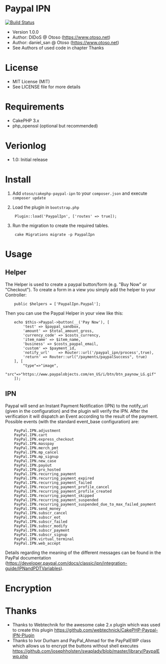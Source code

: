 # Paypal IPN
[![Build Status](https://api.travis-ci.org/otoso/cakephp-paypal-ipn.svg?branch=master)](https://travis-ci.org/otoso/cakephp-paypal-ipn)
* Version 1.0.0
* Author: DIDoS @ Otoso (https://www.otoso.net)
* Author: daniel_san @ Otoso (https://www.otoso.net)
* See Authors of used code in chapter Thanks

# License
* MIT License (MIT)
* See LICENSE file for more details

# Requirements
* CakePHP 3.x
* php_openssl (optional but recommended)

# Verionlog
* 1.0: Initial release

# Install
1. Add `otoso/cakephp-paypal-ipn` to your `composer.json` and execute `composer update`
2. Load the plugin in `bootstrap.php`

		Plugin::load('PaypalIpn', ['routes' => true]);

2. Run the migration to create the required tables.

		cake Migrations migrate -p PaypalIpn


# Usage

## Helper
The Helper is used to create a paypal button/form (e.g. "Buy Now" or "Checkout"). To create a form in a view you simply add the helper to your Controller:

		public $helpers = ['PaypalIpn.Paypal'];

Then you can use the Paypal Helper in your view like this:

		echo $this->Paypal->button(__('Pay Now'), [
        	'test' => $paypal_sandbox,
            'amount' => $total_amount_gross,
            'currency_code' => $costs_currency,
            'item_name' => $item_name,
        	'business' => $costs_paypal_email,
            'custom' => $payment_id,
            'notify_url'    => Router::url('/paypal_ipn/process',true),
            'return' => Router::url("/payments/paypalSuccess", true)
        ], [
            "type"=>"image",
            "src"=>"https://www.paypalobjects.com/en_US/i/btn/btn_paynow_LG.gif"
        ]);



## IPN

Paypal will send an Instant Payment Notification (IPN) to the notify_url (given in the configuration) and the plugin will verify the IPN.
After the verification it will dispatch an Event according to the result of the payment. Possible events (with the standard event_base configuration) are:


		PayPal.IPN.adjustment
		PayPal.IPN.cart
		PayPal.IPN.express_checkout
		PayPal.IPN.masspay
		PayPal.IPN.merch_pmt
		PayPal.IPN.mp_cancel
		PayPal.IPN.mp_signup
		PayPal.IPN.new_case
		PayPal.IPN.payout
		PayPal.IPN.pro_hosted
		PayPal.IPN.recurring_payment
		PayPal.IPN.recurring_payment_expired
		PayPal.IPN.recurring_payment_failed
		PayPal.IPN.recurring_payment_profile_cancel
		PayPal.IPN.recurring_payment_profile_created
		PayPal.IPN.recurring_payment_skipped
		PayPal.IPN.recurring_payment_suspended
		PayPal.IPN.recurring_payment_suspended_due_to_max_failed_payment
		PayPal.IPN.send_money
		PayPal.IPN.subscr_cancel
		PayPal.IPN.subscr_eot
		PayPal.IPN.subscr_failed
		PayPal.IPN.subscr_modify
		PayPal.IPN.subscr_payment
		PayPal.IPN.subscr_signup
		PayPal.IPN.virtual_terminal
		PayPal.IPN.web_accept

Details regarding the meaning of the different messages can be found in the PayPal documentation (https://developer.paypal.com/docs/classic/ipn/integration-guide/IPNandPDTVariables).

# Encryption




# Thanks
* Thanks to Webtechnik for the awesome cake 2.x plugin which was used to create this plugin https://github.com/webtechnick/CakePHP-Paypal-IPN-Plugin
* Thanks to Ivor Durham and PayPal_Ahmad for the PayPalEWP class which allows us to encrypt the buttons without shell executes https://github.com/josephholsten/swaplady/blob/master/library/PaypalEwp.php
